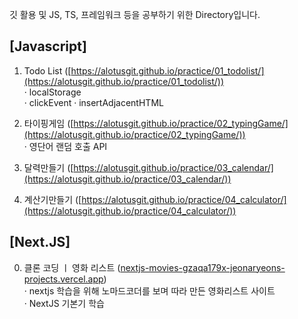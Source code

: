 깃 활용 및 JS, TS, 프레임워크 등을 공부하기 위한 Directory입니다.

## [Javascript]
  1. Todo List ([https://alotusgit.github.io/practice/01_todolist/](https://alotusgit.github.io/practice/01_todolist/))  
    · localStorage  
    · clickEvent
    · insertAdjacentHTML  

  2. 타이핑게임 ([https://alotusgit.github.io/practice/02_typingGame/](https://alotusgit.github.io/practice/02_typingGame/))  
    · 영단어 랜덤 호출 API 

  3. 달력만들기 ([https://alotusgit.github.io/practice/03_calendar/](https://alotusgit.github.io/practice/03_calendar/))  
  
  4. 계산기만들기 ([https://alotusgit.github.io/practice/04_calculator/](https://alotusgit.github.io/practice/04_calculator/))
  
  
## [Next.JS]  
  0. 클론 코딩 ㅣ 영화 리스트 ([nextjs-movies-gzaqa179x-jeonaryeons-projects.vercel.app](nextjs-movies-gzaqa179x-jeonaryeons-projects.vercel.app))  
    · nextjs 학습을 위해 노마드코더를 보며 따라 만든 영화리스트 사이트  
    · NextJS 기본기 학습             


